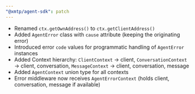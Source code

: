 ```yaml
---
"@xmtp/agent-sdk": patch
---
```


- Renamed `ctx.getOwnAddress()` to `ctx.getClientAddress()`
- Added `AgentError` class with `cause` attribute (keeping the originating error)
- Introduced error `code` values for programmatic handling of `AgentError` instances
- Added Context hierarchy: `ClientContext` → client, `ConversationContext` → client, conversation, `MessageContext` → client, conversation, message
- Added `AgentContext` union type for all contexts
- Error middleware now receives `AgentErrorContext` (holds client, conversation, message if available)
